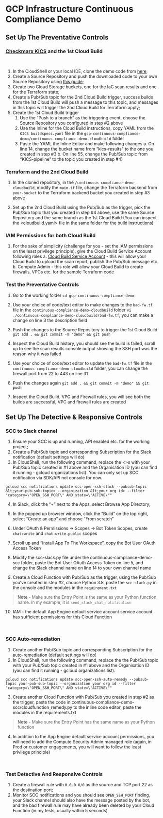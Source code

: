 # GCP Infrastructure Continuous Compliance Demo

## Set Up The Preventative Controls


### [Checkmarx KICS](https://github.com/Checkmarx/kics) and the 1st Cloud Build

&nbsp;

1. In the CloudShell or your local IDE, clone the demo code from [here](https://github.com/kenpkz/gcp-continuous-compliance-demo);
2. Create a Source Repository and push the downloaded code to your own Source Repository using [this guide](https://cloud.google.com/source-repositories/docs/pushing-code-from-a-repository#cloud-sdk);
3. Create two Cloud Storage buckets, one for the IaC scan results and one for the Terraform state;
4. Create a Pub/Sub topic for the 2nd Cloud Build trigger, success builds from the 1st Cloud Build will push a message to this topic, and messages in this topic will trigger the 2nd Cloud Build for Terraform apply;
5. Create the 1st Cloud Build trigger
    1. Use the “Push to a branch” as the triggering event, choose the Source Repository you configured in step #2 above
    2. Use the Inline for the Cloud Build instructions, copy YAML from the ```KICS buildspecs.yaml``` file in the ```gcp-continuous-compliance-demo/continuous-compliance-demo-cloudbuild``` folder
    3. Paste the YAML the Inline Editor and make following changes
        a. On line 14, change the bucket name from “kics-results” to the one you created in step #3 
        b. On line 55, change the Pub/Sub topic from “KICS-pipeline” to the topic you created in step #4)
&nbsp;
&nbsp;

### Terraform and the 2nd Cloud Build

1. In the cloned repository, in the ```/continuous-compliance-demo-cloudbuild```, modify the ```main.tf``` file, change the Terraform backend from ```your-bucket``` to the Terraform backend bucket you created in step #3 above

2. Set up the 2nd Cloud Build using the Pub/Sub as the trigger, pick the Pub/Sub topic that you created in step #4 above, use the same Source Repository and the same branch as the 1st Cloud Build (You can inspect the &lt;cloudbuild.yaml> file in the same folder for the build instructions)
&nbsp;
&nbsp;


### IAM Permissions for both Cloud Build



1. For the sake of simplicity (challenge for you - set the IAM permissions on the least privilege principle), give the Cloud Build Service Account following roles
    a. [Cloud Build Service Account](https://cloud.google.com/build/docs/cloud-build-service-account) - this will allow your Cloud Build to upload the scan report, publish the Pub/Sub message etc.
    b. Compute Admin - this role will allow your Cloud Build to create firewalls, VPCs etc. for the sample Terraform code
&nbsp;
&nbsp;

### Test the Preventative Controls

1. Go to the working folder ```cd gcp-continuous-compliance-demo```
2. Use your choice of code/text editor to make changes to the ```bad-fw.tf``` file in the ```continuous-compliance-demo-cloudbuild``` folder  ```vi ./continuous-compliance-demo-cloudbuild/bad-fw.tf```, you can make a change on line 3 the description field

3. Push the changes to the Source Repository to trigger the 1st Cloud Build ```git add . && git commit -m "demo" && git push```
4. Inspect the Cloud Build history, you should see the build is failed, scroll up to see the scan results console output showing the SSH port was the reason why it was failed

5. Use your choice of code/text editor to update the ```bad-fw.tf``` file in the ```continuous-compliance-demo-cloudbuild``` folder, you can change the firewall port from 22 to 443 on line 31
6. Push the changes again ```git add . && git commit -m "demo" && git push```
7. Inspect the Cloud Build, VPC and Firewall rules, you will see both the builds are successful, VPC and firewall rules are created
&nbsp;
&nbsp;
## Set Up The Detective & Responsive Controls

### SCC to Slack channel 

1. Ensure your SCC is up and running, API enabled etc. for the working project;
2. Create a Pub/Sub topic and corresponding Subscription for the Slack notification (default settings will do)
3. In CloudShell, run the following command, replace the &lt;>s with your Pub/Sub topic created in #1 above and the Organisation ID (you can find it running - gcloud organizations list). You can only set up SCC notification via SDK/API not console for now.

```
gcloud scc notifications update scc-open-ssh-slack --pubsub-topic &lt;your-pub-sub-topic> --organization &lt;your org id> --filter "category=\"OPEN_SSH_PORT\" AND state=\"ACTIVE\""
```

4. In Slack, click the “+” next to the Apps, select Browse App Directory;

5. In the popped up browser window, click the “Build” on the top right, select “Create an app” and choose “From scratch”

6. Under OAuth & Permissions -> Scopes -> Bot Token Scopes, create ```chat:write``` and ```chat:write.public``` scopes 

7. Scroll up and “Install App To The Workspace”, copy the Bot User OAuth Access Token

8. Modify the scc-slack.py file under the continuous-compliance-demo-scc folder, paste the Bot User OAuth Access Token on line 5, and change the Slack channel name on line 14 to your own channel name

9. Create a Cloud Function with Pub/Sub as the trigger, using the Pub/Sub you’ve created in step #2, choose Python 3.8, paste the ```scc-slack.py``` in the console and the modules in the ```requirement.txt```

> **Note** - Make sure the Entry Point is the same as your Python function name. In my example, it is ```send_slack_chat_notification```


10. IAM - the default App Engine default service account service account has sufficient permissions for this Cloud Function

&nbsp;
&nbsp;

### SCC Auto-remediation

1. Create another Pub/Sub topic and corresponding Subscription for the auto-remediation (default settings will do)
2. In CloudShell, run the following command, replace the the Pub/Sub topic with your Pub/Sub topic created in #1 above and the Organisation ID (you can find it running - gcloud organizations list). 

```gcloud scc notifications update scc-open-ssh-auto-remedy --pubsub-topic your-pub-sub-topic --organization your org id --filter "category=\"OPEN_SSH_PORT\" AND state=\"ACTIVE\"" ```



3. Create another Cloud Function with Pub/Sub you created in step #2 as the trigger, paste the code in continuous-compliance-demo-scc/cloudfunction_remedy.py to the inline code editor, paste the modules in the requirements.txt

> **Note** - Make sure the Entry Point has the same name as your Python function



4. In addition to the App Engine default service account permissions, you will need to add the Compute Security Admin managed role (again, in Prod or customer engagements, you will want to follow the least privilege principle)

&nbsp;
&nbsp;

### Test Detective And Responsive Controls

1. Create a firewall rule with ```0.0.0.0/0``` as the source and TCP port 22 as the destination port;
2. Monitor SCC notifications and you should see ```OPEN_SSH_PORT``` finding, your Slack channel should also have the message posted by the bot, and the bad firewall rule may have already been deleted by your Cloud Function (in my tests, usually within 5 seconds)